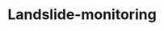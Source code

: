 # Landslide-monitoring
<html lang="en">
<head>
    <meta charset="UTF-8">
    <meta name="viewport" content="width=device-width, initial-scale=1.0">
    <title>Landslide Monitoring System</title>
    <style>
        @import url('https://fonts.googleapis.com/css2?family=Poppins:wght@300;400;700&family=Merriweather:wght@300;400;700&family=Playfair+Display:wght@400;700&display=swap');
        
        body {
            font-family: 'Poppins', sans-serif;
            background: linear-gradient(to bottom, #d1a3ff, #5e0acc);
            text-align: center;
            color: black;
            margin: 0;
            padding: 0;
            overflow-x: hidden;
        }
        header {
            display: flex;
            justify-content: space-between;
            padding: 20px;
        }
        nav {
            display: flex;
            gap: 20px;
        }
        nav a {
            color: black;
            text-decoration: none;
            font-weight: bold;
            cursor: pointer;
        }
        .main-heading {
            font-size: 36px;
            font-weight: bold;
            font-family: 'Playfair Display', serif;
            margin-top: 50px;
        }
        .button {
            background: purple;
            padding: 10px 20px;
            color: white;
            border-radius: 20px;
            display: inline-block;
            margin-top: 20px;
            cursor: pointer;
            font-family: 'Merriweather', serif;
        }
        .hidden {
            display: none;
        }
        .section {
            padding: 50px;
            opacity: 0;
            transform: translateY(50px);
            transition: opacity 1s ease-out, transform 1s ease-out;
        }
        .visible {
            opacity: 1;
            transform: translateY(0);
        }
        .team-container {
            display: flex;
            justify-content: center;
            flex-wrap: wrap;
            gap: 20px;
            margin-top: 30px;
        }
        .team-member {
            width: 250px;
            background: rgba(255, 255, 255, 0.3);
            border-radius: 10px;
            padding: 20px;
            font-weight: bold;
            font-family: 'Merriweather', serif;
        }
        .team-member img {
            width: 100px;
            height: 100px;
            border-radius: 50%;
            margin-bottom: 10px;
        }
    </style>
</head>
<body>
    <header>
        <div style="font-size: 24px; font-weight: bold; color: red; font-family: 'Playfair Display', serif;">MAVERICKS</div>
        <nav>
            <a href="#records">Records</a>
        </nav>
    </header>
    <div class="main-heading">Integrated Landslide Monitoring Early Warning System</div>
    <div class="button" onclick="showDetails()">Know more →</div>
    
    <div id="details" class="section hidden">
        <h2 style="font-family: 'Playfair Display', serif;">Project Overview</h2>
        <p style="font-family: 'Merriweather', serif;">India is experiencing an unprecedented increase in landslide occurrences, posing significant risks to infrastructure and communities... (Full description here)</p>
        
        <h2 style="font-family: 'Playfair Display', serif;">Meet the Team</h2>
        <div class="team-container">
            <div class="team-member">
                <img src="guide.jpg" alt="Guide">
                <h3>Er. Nirmal John Joy</h3>
                <p>Assistant Professor, Department of Civil Engineering<br>Saintgits College of Engineering</p>
            </div>
            <div class="team-member">
                <img src="co-guide.jpg" alt="Co-Guide">
                <h3>Er. Joe G Philip</h3>
                <p>Assistant Professor, Department of Civil Engineering<br>Saintgits College of Engineering</p>
            </div>
        </div>
        
        <h2 style="font-family: 'Playfair Display', serif;">Core Members</h2>
        <div class="team-container">
            <div class="team-member">
                <img src="jithin.jpg" alt="Jithin Joseph Loveson">
                <h3>Jithin Joseph Loveson</h3>
                <p>Saintgits College of Engineering</p>
            </div>
            <div class="team-member">
                <img src="mervin.jpg" alt="Mervin Mathew Shibu">
                <h3>Mervin Mathew Shibu</h3>
                <p>Saintgits College of Engineering</p>
            </div>
            <div class="team-member">
                <img src="noble.jpg" alt="Noble Sajan">
                <h3>Noble Sajan</h3>
                <p>Saintgits College of Engineering</p>
            </div>
        </div>
        
        <h2 style="font-family: 'Playfair Display', serif;">Joint Co-Partner</h2>
        <div class="team-container">
            <div class="team-member">
                <img src="manu.jpg" alt="Manu M Kumar">
                <h3>Manu M Kumar</h3>
                <p>Saintgits College of Engineering</p>
            </div>
        </div>
    </div>
    
    <script>
        function showDetails() {
            document.getElementById('details').classList.remove('hidden');
            document.getElementById('details').classList.add('visible');
        }
    </script>
</body>
</html>
